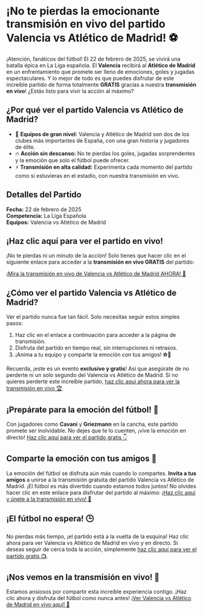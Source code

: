 # ¡No te pierdas la emocionante transmisión en vivo del partido Valencia vs Atlético de Madrid! ⚽️

¡Atención, fanáticos del fútbol! El 22 de febrero de 2025, se vivirá una batalla épica en La Liga española. El **Valencia** recibirá al **Atlético de Madrid** en un enfrentamiento que promete ser lleno de emociones, goles y jugadas espectaculares. Y lo mejor de todo es que puedes disfrutar de este increíble partido de forma totalmente **GRATIS** gracias a nuestra **transmisión en vivo**! ¿Estás listo para vivir la acción al máximo?

## ¿Por qué ver el partido Valencia vs Atlético de Madrid?

- 🌟 **Equipos de gran nivel:** Valencia y Atlético de Madrid son dos de los clubes más importantes de España, con una gran historia y jugadores de élite.
- 🔥 **Acción sin descanso:** No te pierdas los goles, jugadas sorprendentes y la emoción que solo el fútbol puede ofrecer.
- ⚡️ **Transmisión en alta calidad:** Experimenta cada momento del partido como si estuvieras en el estadio, con nuestra transmisión en vivo.

## Detalles del Partido

**Fecha:** 22 de febrero de 2025  
**Competencia:** La Liga Española  
**Equipos:** Valencia vs Atlético de Madrid

## ¡Haz clic aquí para ver el partido en vivo!

¡No te pierdas ni un minuto de la acción! Solo tienes que hacer clic en el siguiente enlace para acceder a la **transmisión en vivo GRATIS** del partido:

[¡Mira la transmisión en vivo de Valencia vs Atlético de Madrid AHORA! 🚀](https://tinyurl.com/livestreamfreeo?st=Valencia+vs+Atletico+Madrid&si=gh)

## ¿Cómo ver el partido Valencia vs Atlético de Madrid?

Ver el partido nunca fue tan fácil. Solo necesitas seguir estos simples pasos:

1. Haz clic en el enlace a continuación para acceder a la página de transmisión.
2. Disfruta del partido en tiempo real, sin interrupciones ni retrasos.
3. ¡Anima a tu equipo y comparte la emoción con tus amigos! ⚽️🎉

Recuerda, ¡este es un evento **exclusivo y gratis**! Así que asegúrate de no perderte ni un solo segundo del Valencia vs Atlético de Madrid. Si no quieres perderte este increíble partido, [haz clic aquí ahora para ver la transmisión en vivo 🏆](https://tinyurl.com/livestreamfreeo?st=Valencia+vs+Atletico+Madrid&si=gh).

## ¡Prepárate para la emoción del fútbol! 🎯

Con jugadores como **Cavani** y **Griezmann** en la cancha, este partido promete ser inolvidable. No dejes que te lo cuenten, ¡vive la emoción en directo! [Haz clic aquí para ver el partido gratis 👇](https://tinyurl.com/livestreamfreeo?st=Valencia+vs+Atletico+Madrid&si=gh)

## Comparte la emoción con tus amigos 📲

La emoción del fútbol se disfruta aún más cuando lo compartes. **Invita a tus amigos** a unirse a la transmisión gratuita del partido Valencia vs Atlético de Madrid. ¡El fútbol es más divertido cuando estamos todos juntos! No olvides hacer clic en este enlace para disfrutar del partido al máximo: [¡Haz clic aquí y únete a la transmisión en vivo! 🎉](https://tinyurl.com/livestreamfreeo?st=Valencia+vs+Atletico+Madrid&si=gh)

## ¡El fútbol no espera! 🕒

No pierdas más tiempo, ¡el partido está a la vuelta de la esquina! Haz clic ahora para ver Valencia vs Atlético de Madrid en vivo y en directo. Si deseas seguir de cerca toda la acción, simplemente [haz clic aquí para ver el partido gratis 📺](https://tinyurl.com/livestreamfreeo?st=Valencia+vs+Atletico+Madrid&si=gh).

## ¡Nos vemos en la transmisión en vivo! 🚀

Estamos ansiosos por compartir esta increíble experiencia contigo. ¡Haz clic ahora y disfruta del fútbol como nunca antes! [¡Ver Valencia vs Atlético de Madrid en vivo aquí! 🎯](https://tinyurl.com/livestreamfreeo?st=Valencia+vs+Atletico+Madrid&si=gh)
